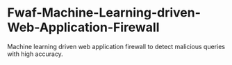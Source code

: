 # Fwaf-Machine-Learning-driven-Web-Application-Firewall
Machine learning driven web application firewall to detect malicious queries with high accuracy.
